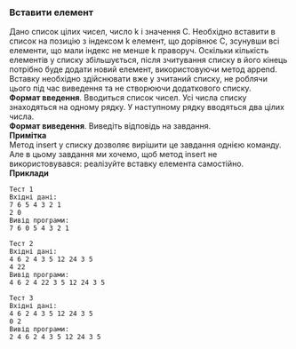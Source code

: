 ### Вставити елемент
Дано список цілих чисел, число k і значення C. Необхідно вставити в список на позицію з індексом
k елемент, що дорівнює C, зсунувши всі елементи, що мали індекс не менше k праворуч.
Оскільки кількість елементів у списку збільшується, після зчитування списку в його кінець потрібно
буде додати новий елемент, використовуючи метод append.  
Вставку необхідно здійснювати вже у зчитаний списку, не роблячи цього під час виведення та не створюючи
додаткового списку.  
**Формат введення**. Вводиться список чисел. Усі числа списку знаходяться на одному рядку. У наступному
рядку вводяться два цілих числа.  
**Формат виведення**. Виведіть відповідь на завдання.  
**Примітка**  
Метод insert у списку дозволяє вирішити це завдання однією команду. Але в цьому завдання ми хочемо,
щоб метод insert не використовувався: реалізуйте вставку елемента самостійно.  
**Приклади**
```
Тест 1
Вхідні дані:
7 6 5 4 3 2 1
2 0
Вивід програми:
7 6 0 5 4 3 2 1

Тест 2
Вхідні дані:
4 6 2 4 3 5 12 24 3 5
4 22
Вивід програми:
4 6 2 4 22 3 5 12 24 3 5

Тест 3
Вхідні дані:
4 6 2 4 3 5 12 24 3 5
0 2
Вивід програми:
2 4 6 2 4 3 5 12 24 3 5
```
